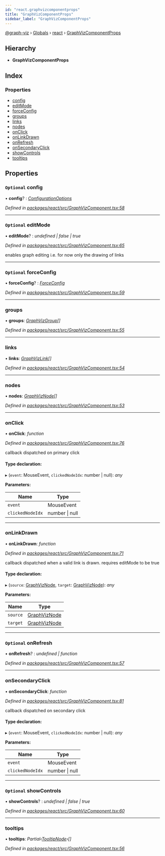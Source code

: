 ```yaml
---
id: "react.graphvizcomponentprops"
title: "GraphVizComponentProps"
sidebar_label: "GraphVizComponentProps"
---
```


[@graph-viz](../index.md) › [Globals](../globals.md) › [react](../modules/react.md) › [GraphVizComponentProps](react.graphvizcomponentprops.md)

## Hierarchy

* **GraphVizComponentProps**

## Index

### Properties

* [config](react.graphvizcomponentprops.md#optional-config)
* [editMode](react.graphvizcomponentprops.md#optional-editmode)
* [forceConfig](react.graphvizcomponentprops.md#optional-forceconfig)
* [groups](react.graphvizcomponentprops.md#groups)
* [links](react.graphvizcomponentprops.md#links)
* [nodes](react.graphvizcomponentprops.md#nodes)
* [onClick](react.graphvizcomponentprops.md#onclick)
* [onLinkDrawn](react.graphvizcomponentprops.md#onlinkdrawn)
* [onRefresh](react.graphvizcomponentprops.md#optional-onrefresh)
* [onSecondaryClick](react.graphvizcomponentprops.md#onsecondaryclick)
* [showControls](react.graphvizcomponentprops.md#optional-showcontrols)
* [tooltips](react.graphvizcomponentprops.md#tooltips)

## Properties

### `Optional` config

• **config**? : *[ConfigurationOptions](core.configurationoptions.md)*

*Defined in [packages/react/src/GraphVizComponent.tsx:58](https://github.com/uplevel-technology/graph-viz/blob/a1a88b4/packages/react/src/GraphVizComponent.tsx#L58)*

___

### `Optional` editMode

• **editMode**? : *undefined | false | true*

*Defined in [packages/react/src/GraphVizComponent.tsx:65](https://github.com/uplevel-technology/graph-viz/blob/a1a88b4/packages/react/src/GraphVizComponent.tsx#L65)*

enables graph editing
i.e. for now only the drawing of links

___

### `Optional` forceConfig

• **forceConfig**? : *[ForceConfig](layouts.forceconfig.md)*

*Defined in [packages/react/src/GraphVizComponent.tsx:59](https://github.com/uplevel-technology/graph-viz/blob/a1a88b4/packages/react/src/GraphVizComponent.tsx#L59)*

___

###  groups

• **groups**: *[GraphVizGroup](../modules/react.md#graphvizgroup)[]*

*Defined in [packages/react/src/GraphVizComponent.tsx:55](https://github.com/uplevel-technology/graph-viz/blob/a1a88b4/packages/react/src/GraphVizComponent.tsx#L55)*

___

###  links

• **links**: *[GraphVizLink](../modules/react.md#graphvizlink)[]*

*Defined in [packages/react/src/GraphVizComponent.tsx:54](https://github.com/uplevel-technology/graph-viz/blob/a1a88b4/packages/react/src/GraphVizComponent.tsx#L54)*

___

###  nodes

• **nodes**: *[GraphVizNode](../modules/react.md#graphviznode)[]*

*Defined in [packages/react/src/GraphVizComponent.tsx:53](https://github.com/uplevel-technology/graph-viz/blob/a1a88b4/packages/react/src/GraphVizComponent.tsx#L53)*

___

###  onClick

• **onClick**: *function*

*Defined in [packages/react/src/GraphVizComponent.tsx:76](https://github.com/uplevel-technology/graph-viz/blob/a1a88b4/packages/react/src/GraphVizComponent.tsx#L76)*

callback dispatched on primary click

#### Type declaration:

▸ (`event`: MouseEvent, `clickedNodeIdx`: number | null): *any*

**Parameters:**

Name | Type |
------ | ------ |
`event` | MouseEvent |
`clickedNodeIdx` | number &#124; null |

___

###  onLinkDrawn

• **onLinkDrawn**: *function*

*Defined in [packages/react/src/GraphVizComponent.tsx:71](https://github.com/uplevel-technology/graph-viz/blob/a1a88b4/packages/react/src/GraphVizComponent.tsx#L71)*

callback dispatched when a valid link is drawn.
requires editMode to be true

#### Type declaration:

▸ (`source`: [GraphVizNode](../modules/react.md#graphviznode), `target`: [GraphVizNode](../modules/react.md#graphviznode)): *any*

**Parameters:**

Name | Type |
------ | ------ |
`source` | [GraphVizNode](../modules/react.md#graphviznode) |
`target` | [GraphVizNode](../modules/react.md#graphviznode) |

___

### `Optional` onRefresh

• **onRefresh**? : *undefined | function*

*Defined in [packages/react/src/GraphVizComponent.tsx:57](https://github.com/uplevel-technology/graph-viz/blob/a1a88b4/packages/react/src/GraphVizComponent.tsx#L57)*

___

###  onSecondaryClick

• **onSecondaryClick**: *function*

*Defined in [packages/react/src/GraphVizComponent.tsx:81](https://github.com/uplevel-technology/graph-viz/blob/a1a88b4/packages/react/src/GraphVizComponent.tsx#L81)*

callback dispatched on secondary click

#### Type declaration:

▸ (`event`: MouseEvent, `clickedNodeIdx`: number | null): *any*

**Parameters:**

Name | Type |
------ | ------ |
`event` | MouseEvent |
`clickedNodeIdx` | number &#124; null |

___

### `Optional` showControls

• **showControls**? : *undefined | false | true*

*Defined in [packages/react/src/GraphVizComponent.tsx:60](https://github.com/uplevel-technology/graph-viz/blob/a1a88b4/packages/react/src/GraphVizComponent.tsx#L60)*

___

###  tooltips

• **tooltips**: *Partial‹[TooltipNode](react.tooltipnode.md)›[]*

*Defined in [packages/react/src/GraphVizComponent.tsx:56](https://github.com/uplevel-technology/graph-viz/blob/a1a88b4/packages/react/src/GraphVizComponent.tsx#L56)*
